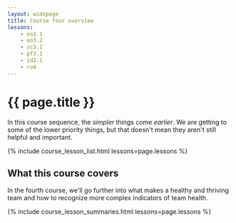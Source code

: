 ```yaml
---
layout: widepage
title: Course four overview
lessons:
    - oo3.1
    - oo3.2
    - sc3.1
    - pf3.1
    - id2.1
    - ro4
---
```


# {{ page.title }}

In this course sequence, the *simpler* things come *earlier*. We are getting to some of the lower priority things, but that doesn't mean they aren't still helpful and important.

{% include course_lesson_list.html lessons=page.lessons %}

## What this course covers

In the fourth course, we'll go further into what makes a healthy and thriving team and how to recognize more complex indicators of team health. 

{% include course_lesson_summaries.html lessons=page.lessons %}
